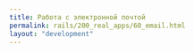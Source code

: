 ```yaml
---
title: Работа с электронной почтой
permalink: rails/200_real_apps/60_email.html
layout: "development"
---
```

